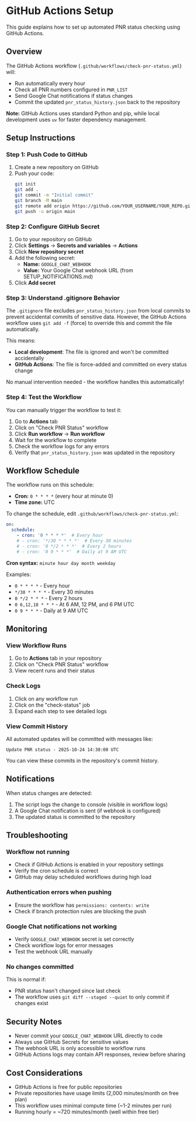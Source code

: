 # GitHub Actions Setup

This guide explains how to set up automated PNR status checking using GitHub Actions.

## Overview

The GitHub Actions workflow (`.github/workflows/check-pnr-status.yml`) will:
- Run automatically every hour
- Check all PNR numbers configured in `PNR_LIST`
- Send Google Chat notifications if status changes
- Commit the updated `pnr_status_history.json` back to the repository

**Note:** GitHub Actions uses standard Python and pip, while local development uses `uv` for faster dependency management.

## Setup Instructions

### Step 1: Push Code to GitHub

1. Create a new repository on GitHub
2. Push your code:
   ```bash
   git init
   git add .
   git commit -m "Initial commit"
   git branch -M main
   git remote add origin https://github.com/YOUR_USERNAME/YOUR_REPO.git
   git push -u origin main
   ```

### Step 2: Configure GitHub Secret

1. Go to your repository on GitHub
2. Click **Settings** → **Secrets and variables** → **Actions**
3. Click **New repository secret**
4. Add the following secret:
   - **Name:** `GOOGLE_CHAT_WEBHOOK`
   - **Value:** Your Google Chat webhook URL (from SETUP_NOTIFICATIONS.md)
5. Click **Add secret**

### Step 3: Understand .gitignore Behavior

The `.gitignore` file excludes `pnr_status_history.json` from local commits to prevent accidental commits of sensitive data. However, the GitHub Actions workflow uses `git add -f` (force) to override this and commit the file automatically.

This means:
- **Local development**: The file is ignored and won't be committed accidentally
- **GitHub Actions**: The file is force-added and committed on every status change

No manual intervention needed - the workflow handles this automatically!

### Step 4: Test the Workflow

You can manually trigger the workflow to test it:

1. Go to **Actions** tab
2. Click on "Check PNR Status" workflow
3. Click **Run workflow** → **Run workflow**
4. Wait for the workflow to complete
5. Check the workflow logs for any errors
6. Verify that `pnr_status_history.json` was updated in the repository

## Workflow Schedule

The workflow runs on this schedule:
- **Cron:** `0 * * * *` (every hour at minute 0)
- **Time zone:** UTC

To change the schedule, edit `.github/workflows/check-pnr-status.yml`:

```yaml
on:
  schedule:
    - cron: '0 * * * *'  # Every hour
    # - cron: '*/30 * * * *'  # Every 30 minutes
    # - cron: '0 */2 * * *'  # Every 2 hours
    # - cron: '0 9 * * *'  # Daily at 9 AM UTC
```

**Cron syntax:** `minute hour day month weekday`

Examples:
- `0 * * * *` - Every hour
- `*/30 * * * *` - Every 30 minutes
- `0 */2 * * *` - Every 2 hours
- `0 6,12,18 * * *` - At 6 AM, 12 PM, and 6 PM UTC
- `0 9 * * *` - Daily at 9 AM UTC

## Monitoring

### View Workflow Runs

1. Go to **Actions** tab in your repository
2. Click on "Check PNR Status" workflow
3. View recent runs and their status

### Check Logs

1. Click on any workflow run
2. Click on the "check-status" job
3. Expand each step to see detailed logs

### View Commit History

All automated updates will be committed with messages like:
```
Update PNR status - 2025-10-24 14:30:00 UTC
```

You can view these commits in the repository's commit history.

## Notifications

When status changes are detected:
1. The script logs the change to console (visible in workflow logs)
2. A Google Chat notification is sent (if webhook is configured)
3. The updated status is committed to the repository

## Troubleshooting

### Workflow not running

- Check if GitHub Actions is enabled in your repository settings
- Verify the cron schedule is correct
- GitHub may delay scheduled workflows during high load

### Authentication errors when pushing

- Ensure the workflow has `permissions: contents: write`
- Check if branch protection rules are blocking the push

### Google Chat notifications not working

- Verify `GOOGLE_CHAT_WEBHOOK` secret is set correctly
- Check workflow logs for error messages
- Test the webhook URL manually

### No changes committed

This is normal if:
- PNR status hasn't changed since last check
- The workflow uses `git diff --staged --quiet` to only commit if changes exist

## Security Notes

- Never commit your `GOOGLE_CHAT_WEBHOOK` URL directly to code
- Always use GitHub Secrets for sensitive values
- The webhook URL is only accessible to workflow runs
- GitHub Actions logs may contain API responses, review before sharing

## Cost Considerations

- GitHub Actions is free for public repositories
- Private repositories have usage limits (2,000 minutes/month on free plan)
- This workflow uses minimal compute time (~1-2 minutes per run)
- Running hourly = ~720 minutes/month (well within free tier)
